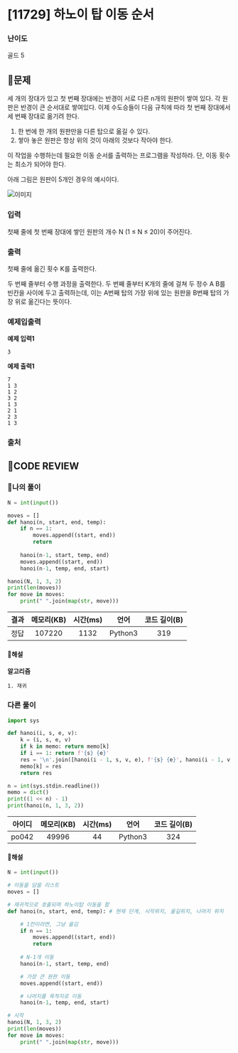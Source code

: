 # [11729] 하노이 탑 이동 순서

### **난이도**
골드 5
## **📝문제**
세 개의 장대가 있고 첫 번째 장대에는 반경이 서로 다른 n개의 원판이 쌓여 있다. 각 원판은 반경이 큰 순서대로 쌓여있다. 이제 수도승들이 다음 규칙에 따라 첫 번째 장대에서 세 번째 장대로 옮기려 한다.

1. 한 번에 한 개의 원판만을 다른 탑으로 옮길 수 있다.
2. 쌓아 놓은 원판은 항상 위의 것이 아래의 것보다 작아야 한다.

이 작업을 수행하는데 필요한 이동 순서를 출력하는 프로그램을 작성하라. 단, 이동 횟수는 최소가 되어야 한다.

아래 그림은 원판이 5개인 경우의 예시이다.

![이미지](https://onlinejudgeimages.s3-ap-northeast-1.amazonaws.com/problem/11729/hanoi.png)

### **입력**
첫째 줄에 첫 번째 장대에 쌓인 원판의 개수 N (1 ≤ N ≤ 20)이 주어진다.
### **출력**
첫째 줄에 옮긴 횟수 K를 출력한다.

두 번째 줄부터 수행 과정을 출력한다. 두 번째 줄부터 K개의 줄에 걸쳐 두 정수 A B를 빈칸을 사이에 두고 출력하는데, 이는 A번째 탑의 가장 위에 있는 원판을 B번째 탑의 가장 위로 옮긴다는 뜻이다.
### **예제입출력**

**예제 입력1**

```
3
```

**예제 출력1**

```
7
1 3
1 2
3 2
1 3
2 1
2 3
1 3
```

### **출처**

## **🧐CODE REVIEW**

### **🧾나의 풀이**

```python
N = int(input())

moves = []
def hanoi(n, start, end, temp):
    if n == 1:
        moves.append((start, end))
        return
    
    hanoi(n-1, start, temp, end)
    moves.append((start, end))
    hanoi(n-1, temp, end, start)

hanoi(N, 1, 3, 2)
print(len(moves))
for move in moves:
    print(" ".join(map(str, move)))
```

결과	| 메모리(KB) |	시간(ms) |	언어 |	코드 길이(B)
:----:|:-----:|:-----:|:-----:|:--------:
정답|107220|1132|Python3|319
#### **📝해설**

**알고리즘**
```
1. 재귀
```

### **다른 풀이**

```python
import sys

def hanoi(i, s, e, v):
    k = (i, s, e, v)
    if k in memo: return memo[k]
    if i == 1: return f'{s} {e}'
    res = '\n'.join([hanoi(i - 1, s, v, e), f'{s} {e}', hanoi(i - 1, v, e, s)])
    memo[k] = res
    return res

n = int(sys.stdin.readline())
memo = dict()
print((1 << n) - 1)
print(hanoi(n, 1, 3, 2))
```

아이디 | 메모리(KB) |	시간(ms) |	언어 |	코드 길이(B) 
:-----:|:-----:|:-----:|:----:|:--------:
po042|49996|44|Python3|324
#### **📝해설**

```python
N = int(input())

# 이동을 담을 리스트
moves = []

# 재귀적으로 호출되며 하노이탑 이동을 함
def hanoi(n, start, end, temp): # 현재 단계, 시작위치, 옮길위치, 나머지 위치

    # 1칸이라면, 그냥 옮김
    if n == 1:
        moves.append((start, end))
        return
    
    # N-1개 이동
    hanoi(n-1, start, temp, end)

    # 가장 큰 원판 이동
    moves.append((start, end))

    # 나머지를 목적지로 이동
    hanoi(n-1, temp, end, start)

# 시작
hanoi(N, 1, 3, 2)
print(len(moves))
for move in moves:
    print(" ".join(map(str, move)))
```